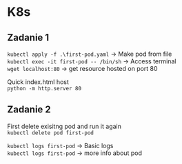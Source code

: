 # K8s

## Zadanie 1

`kubectl apply -f .\first-pod.yaml` -> Make pod from file <br />
`kubectl exec -it first-pod -- /bin/sh` -> Access terminal <br />
`wget localhost:80` -> get resource hosted on port 80 <br />

Quick index.html host <br />
`python -m http.server 80` <br />

## Zadanie 2

First delete exisitng pod and run it again <br />
`kubectl delete pod first-pod` <br />

`kubectl logs first-pod` -> Basic logs <br />
`kubectl logs first-pod` -> more info about pod <br />

